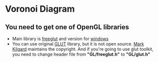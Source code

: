 
# Voronoi Diagram

## You need to get one of OpenGL libraries

- Main library is [freeglut](http://freeglut.sourceforge.net/) and version for [windows](http://www.transmissionzero.co.uk/software/freeglut-devel/)
- You can use original [GLUT](https://www.opengl.org/resources/libraries/glut/) library, but it is not open source. [Mark Kilgard](https://en.wikipedia.org/wiki/Mark_Kilgard) maintains the copyright. And if you're going to use glut toolkit, you need to change header file from **"GL/freeglut.h"** to **"GL/glut.h"**
